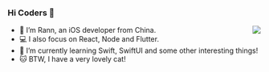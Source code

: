 ### Hi Coders 👋

<!--
**Rannie/Rannie** is a ✨ _special_ ✨ repository because its `README.md` (this file) appears on your GitHub profile.
-->

<img align="right" src="https://github-readme-stats.vercel.app/api?username=rannie&show_icons=true&icon_color=8963D8&text_color=454F5B&bg_color=ffffff&hide_title=true" />

- 🔭 I’m Rann, an iOS developer from China.
- 💻 I also focus on React, Node and Flutter.
- 🌱 I’m currently learning Swift, SwiftUI and some other interesting things!
- 🐱 BTW, I have a very lovely cat!
